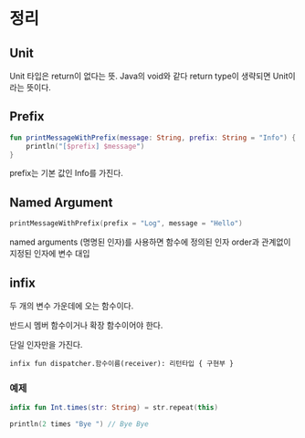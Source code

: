 # 정리

## Unit 
Unit 타입은 return이 없다는 뜻. Java의 void와 같다
return type이 생략되면 Unit이라는 뜻이다.

## Prefix 
``` kotlin
fun printMessageWithPrefix(message: String, prefix: String = "Info") {
    println("[$prefix] $message")
}
```

prefix는 기본 값인 Info를 가진다.

## Named Argument
``` kotlin
printMessageWithPrefix(prefix = "Log", message = "Hello")
```
named arguments (명명된 인자)를 사용하면 함수에 정의된 인자 order과 관계없이 지정된 인자에 변수 대입

## infix
두 개의 변수 가운데에 오는 함수이다. 

반드시 멤버 함수이거나 확장 함수이어야 한다. 

단일 인자만을 가진다.

``` text
infix fun dispatcher.함수이름(receiver): 리턴타입 { 구현부 }
``` 

### 예제
``` kotlin
infix fun Int.times(str: String) = str.repeat(this)

println(2 times "Bye ") // Bye Bye
```


